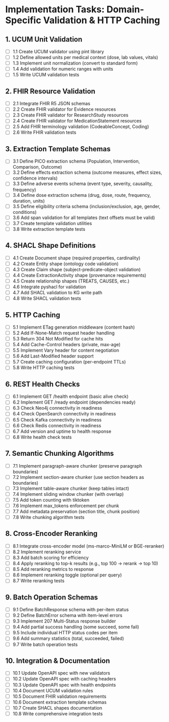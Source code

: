 # Implementation Tasks: Domain-Specific Validation & HTTP Caching

## 1. UCUM Unit Validation

- [ ] 1.1 Create UCUM validator using pint library
- [ ] 1.2 Define allowed units per medical context (dose, lab values, vitals)
- [ ] 1.3 Implement unit normalization (convert to standard form)
- [ ] 1.4 Add validation for numeric ranges with units
- [ ] 1.5 Write UCUM validation tests

## 2. FHIR Resource Validation

- [ ] 2.1 Integrate FHIR R5 JSON schemas
- [ ] 2.2 Create FHIR validator for Evidence resources
- [ ] 2.3 Create FHIR validator for ResearchStudy resources
- [ ] 2.4 Create FHIR validator for MedicationStatement resources
- [ ] 2.5 Add FHIR terminology validation (CodeableConcept, Coding)
- [ ] 2.6 Write FHIR validation tests

## 3. Extraction Template Schemas

- [ ] 3.1 Define PICO extraction schema (Population, Intervention, Comparison, Outcome)
- [ ] 3.2 Define effects extraction schema (outcome measures, effect sizes, confidence intervals)
- [ ] 3.3 Define adverse events schema (event type, severity, causality, frequency)
- [ ] 3.4 Define dose extraction schema (drug, dose, route, frequency, duration, units)
- [ ] 3.5 Define eligibility criteria schema (inclusion/exclusion, age, gender, conditions)
- [ ] 3.6 Add span validation for all templates (text offsets must be valid)
- [ ] 3.7 Create template validation utilities
- [ ] 3.8 Write extraction template tests

## 4. SHACL Shape Definitions

- [ ] 4.1 Create Document shape (required properties, cardinality)
- [ ] 4.2 Create Entity shape (ontology code validation)
- [ ] 4.3 Create Claim shape (subject-predicate-object validation)
- [ ] 4.4 Create ExtractionActivity shape (provenance requirements)
- [ ] 4.5 Create relationship shapes (TREATS, CAUSES, etc.)
- [ ] 4.6 Integrate pyshacl for validation
- [ ] 4.7 Add SHACL validation to KG write path
- [ ] 4.8 Write SHACL validation tests

## 5. HTTP Caching

- [ ] 5.1 Implement ETag generation middleware (content hash)
- [ ] 5.2 Add If-None-Match request header handling
- [ ] 5.3 Return 304 Not Modified for cache hits
- [ ] 5.4 Add Cache-Control headers (private, max-age)
- [ ] 5.5 Implement Vary header for content negotiation
- [ ] 5.6 Add Last-Modified header support
- [ ] 5.7 Create caching configuration (per-endpoint TTLs)
- [ ] 5.8 Write HTTP caching tests

## 6. REST Health Checks

- [ ] 6.1 Implement GET /health endpoint (basic alive check)
- [ ] 6.2 Implement GET /ready endpoint (dependencies ready)
- [ ] 6.3 Check Neo4j connectivity in readiness
- [ ] 6.4 Check OpenSearch connectivity in readiness
- [ ] 6.5 Check Kafka connectivity in readiness
- [ ] 6.6 Check Redis connectivity in readiness
- [ ] 6.7 Add version and uptime to health response
- [ ] 6.8 Write health check tests

## 7. Semantic Chunking Algorithms

- [ ] 7.1 Implement paragraph-aware chunker (preserve paragraph boundaries)
- [ ] 7.2 Implement section-aware chunker (use section headers as boundaries)
- [ ] 7.3 Implement table-aware chunker (keep tables intact)
- [ ] 7.4 Implement sliding window chunker (with overlap)
- [ ] 7.5 Add token counting with tiktoken
- [ ] 7.6 Implement max_tokens enforcement per chunk
- [ ] 7.7 Add metadata preservation (section title, chunk position)
- [ ] 7.8 Write chunking algorithm tests

## 8. Cross-Encoder Reranking

- [ ] 8.1 Integrate cross-encoder model (ms-marco-MiniLM or BGE-reranker)
- [ ] 8.2 Implement reranking service
- [ ] 8.3 Add batch scoring for efficiency
- [ ] 8.4 Apply reranking to top-k results (e.g., top 100 → rerank → top 10)
- [ ] 8.5 Add reranking metrics to response
- [ ] 8.6 Implement reranking toggle (optional per query)
- [ ] 8.7 Write reranking tests

## 9. Batch Operation Schemas

- [ ] 9.1 Define BatchResponse schema with per-item status
- [ ] 9.2 Define BatchError schema with item-level errors
- [ ] 9.3 Implement 207 Multi-Status response builder
- [ ] 9.4 Add partial success handling (some succeed, some fail)
- [ ] 9.5 Include individual HTTP status codes per item
- [ ] 9.6 Add summary statistics (total, succeeded, failed)
- [ ] 9.7 Write batch operation tests

## 10. Integration & Documentation

- [ ] 10.1 Update OpenAPI spec with new validators
- [ ] 10.2 Update OpenAPI spec with caching headers
- [ ] 10.3 Update OpenAPI spec with health endpoints
- [ ] 10.4 Document UCUM validation rules
- [ ] 10.5 Document FHIR validation requirements
- [ ] 10.6 Document extraction template schemas
- [ ] 10.7 Create SHACL shapes documentation
- [ ] 10.8 Write comprehensive integration tests
